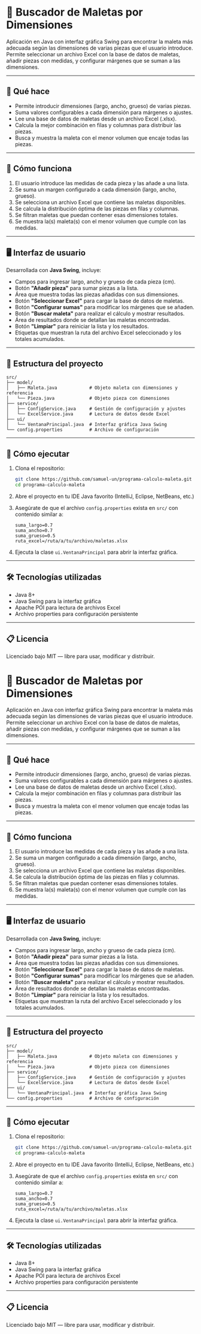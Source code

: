 # 🧳 Buscador de Maletas por Dimensiones

Aplicación en Java con interfaz gráfica Swing para encontrar la maleta más adecuada según las dimensiones de varias piezas que el usuario introduce. Permite seleccionar un archivo Excel con la base de datos de maletas, añadir piezas con medidas, y configurar márgenes que se suman a las dimensiones.

---

## 📏 Qué hace

- Permite introducir dimensiones (largo, ancho, grueso) de varias piezas.
- Suma valores configurables a cada dimensión para márgenes o ajustes.
- Lee una base de datos de maletas desde un archivo Excel (.xlsx).
- Calcula la mejor combinación en filas y columnas para distribuir las piezas.
- Busca y muestra la maleta con el menor volumen que encaje todas las piezas.

---

## 🧠 Cómo funciona

1. El usuario introduce las medidas de cada pieza y las añade a una lista.
2. Se suma un margen configurado a cada dimensión (largo, ancho, grueso).
3. Se selecciona un archivo Excel que contiene las maletas disponibles.
4. Se calcula la distribución óptima de las piezas en filas y columnas.
5. Se filtran maletas que puedan contener esas dimensiones totales.
6. Se muestra la(s) maleta(s) con el menor volumen que cumple con las medidas.

---

## 🖥️ Interfaz de usuario

Desarrollada con **Java Swing**, incluye:

- Campos para ingresar largo, ancho y grueso de cada pieza (cm).
- Botón **"Añadir pieza"** para sumar piezas a la lista.
- Área que muestra todas las piezas añadidas con sus dimensiones.
- Botón **"Seleccionar Excel"** para cargar la base de datos de maletas.
- Botón **"Configurar sumas"** para modificar los márgenes que se añaden.
- Botón **"Buscar maleta"** para realizar el cálculo y mostrar resultados.
- Área de resultados donde se detallan las maletas encontradas.
- Botón **"Limpiar"** para reiniciar la lista y los resultados.
- Etiquetas que muestran la ruta del archivo Excel seleccionado y los totales acumulados.

---

## 📁 Estructura del proyecto

```
src/
├── model/
│   ├── Maleta.java            # Objeto maleta con dimensiones y referencia
│   └── Pieza.java             # Objeto pieza con dimensiones
├── service/
│   ├── ConfigService.java     # Gestión de configuración y ajustes
│   └── ExcelService.java      # Lectura de datos desde Excel
├── ui/
│   └── VentanaPrincipal.java  # Interfaz gráfica Java Swing
└── config.properties          # Archivo de configuración

```

---

## 🚀 Cómo ejecutar

1. Clona el repositorio:

   ```bash
   git clone https://github.com/samuel-un/programa-calculo-maleta.git
   cd programa-calculo-maleta
   ```

2. Abre el proyecto en tu IDE Java favorito (IntelliJ, Eclipse, NetBeans, etc.)

3. Asegúrate de que el archivo `config.properties` exista en `src/` con contenido similar a:

   ```properties
   suma_largo=0.7
   suma_ancho=0.7
   suma_grueso=0.5
   ruta_excel=/ruta/a/tu/archivo/maletas.xlsx
   ```

4. Ejecuta la clase `ui.VentanaPrincipal` para abrir la interfaz gráfica.

---

## 🛠️ Tecnologías utilizadas

- Java 8+
- Java Swing para la interfaz gráfica
- Apache POI para lectura de archivos Excel
- Archivo properties para configuración persistente

---

## 📋 Licencia

Licenciado bajo MIT — libre para usar, modificar y distribuir.
# 🧳 Buscador de Maletas por Dimensiones

Aplicación en Java con interfaz gráfica Swing para encontrar la maleta más adecuada según las dimensiones de varias piezas que el usuario introduce. Permite seleccionar un archivo Excel con la base de datos de maletas, añadir piezas con medidas, y configurar márgenes que se suman a las dimensiones.

---

## 📏 Qué hace

- Permite introducir dimensiones (largo, ancho, grueso) de varias piezas.
- Suma valores configurables a cada dimensión para márgenes o ajustes.
- Lee una base de datos de maletas desde un archivo Excel (.xlsx).
- Calcula la mejor combinación en filas y columnas para distribuir las piezas.
- Busca y muestra la maleta con el menor volumen que encaje todas las piezas.

---

## 🧠 Cómo funciona

1. El usuario introduce las medidas de cada pieza y las añade a una lista.
2. Se suma un margen configurado a cada dimensión (largo, ancho, grueso).
3. Se selecciona un archivo Excel que contiene las maletas disponibles.
4. Se calcula la distribución óptima de las piezas en filas y columnas.
5. Se filtran maletas que puedan contener esas dimensiones totales.
6. Se muestra la(s) maleta(s) con el menor volumen que cumple con las medidas.

---

## 🖥️ Interfaz de usuario

Desarrollada con **Java Swing**, incluye:

- Campos para ingresar largo, ancho y grueso de cada pieza (cm).
- Botón **"Añadir pieza"** para sumar piezas a la lista.
- Área que muestra todas las piezas añadidas con sus dimensiones.
- Botón **"Seleccionar Excel"** para cargar la base de datos de maletas.
- Botón **"Configurar sumas"** para modificar los márgenes que se añaden.
- Botón **"Buscar maleta"** para realizar el cálculo y mostrar resultados.
- Área de resultados donde se detallan las maletas encontradas.
- Botón **"Limpiar"** para reiniciar la lista y los resultados.
- Etiquetas que muestran la ruta del archivo Excel seleccionado y los totales acumulados.

---

## 📁 Estructura del proyecto

```
src/
├── model/
│   ├── Maleta.java            # Objeto maleta con dimensiones y referencia
│   └── Pieza.java             # Objeto pieza con dimensiones
├── service/
│   ├── ConfigService.java     # Gestión de configuración y ajustes
│   └── ExcelService.java      # Lectura de datos desde Excel
├── ui/
│   └── VentanaPrincipal.java  # Interfaz gráfica Java Swing
└── config.properties          # Archivo de configuración

```

---

## 🚀 Cómo ejecutar

1. Clona el repositorio:

   ```bash
   git clone https://github.com/samuel-un/programa-calculo-maleta.git
   cd programa-calculo-maleta
   ```

2. Abre el proyecto en tu IDE Java favorito (IntelliJ, Eclipse, NetBeans, etc.)

3. Asegúrate de que el archivo `config.properties` exista en `src/` con contenido similar a:

   ```properties
   suma_largo=0.7
   suma_ancho=0.7
   suma_grueso=0.5
   ruta_excel=/ruta/a/tu/archivo/maletas.xlsx
   ```

4. Ejecuta la clase `ui.VentanaPrincipal` para abrir la interfaz gráfica.

---

## 🛠️ Tecnologías utilizadas

- Java 8+
- Java Swing para la interfaz gráfica
- Apache POI para lectura de archivos Excel
- Archivo properties para configuración persistente

---

## 📋 Licencia

Licenciado bajo MIT — libre para usar, modificar y distribuir.
